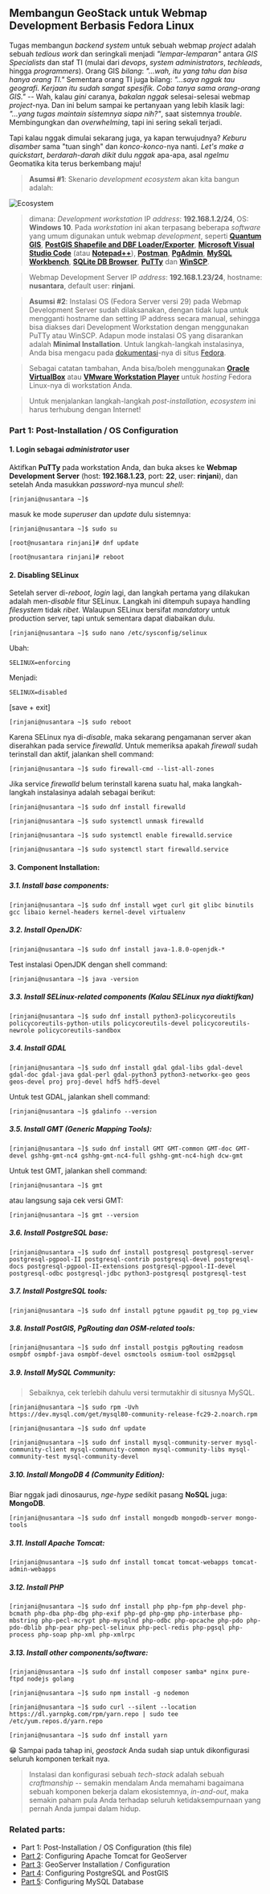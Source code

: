## Membangun GeoStack untuk Webmap Development Berbasis Fedora Linux

Tugas membangun _backend system_ untuk sebuah webmap _project_ adalah sebuah _tedious work_ dan seringkali menjadi _"lempar-lemparan"_ antara _GIS Specialists_ dan staf TI (mulai dari _devops_, _system administrators_, _techleads_, hingga _programmers_). Orang GIS _bilang_: _"...wah, itu yang tahu dan bisa hanya orang TI."_ Sementara orang TI juga bilang: _"...saya nggak tau geografi. Kerjaan itu sudah sangat spesifik. Coba tanya sama orang-orang GIS."_ -- Wah, kalau _gini_ caranya, _bakalan nggak_ selesai-selesai webmap _project_-nya. Dan ini belum sampai ke pertanyaan yang lebih klasik lagi: _"...yang tugas maintain sistemnya siapa nih?"_, saat sistemnya _trouble_. Membingungkan dan _overwhelming_, tapi ini sering sekali terjadi.

Tapi kalau nggak dimulai sekarang juga, ya kapan terwujudnya? _Keburu disamber_ sama "tuan singh" dan _konco-konco_-nya nanti. _Let's make a quickstart_, _berdarah-darah dikit_ dulu _nggak_ apa-apa, asal _ngelmu_ Geomatika kita terus berkembang maju!

> **Asumsi \#1**: Skenario _development ecosystem_ akan kita bangun adalah:

![Ecosystem](./img/dev-ecosystem.png)

> dimana:
> _Development workstation_ IP _address_: **192.168.1.2/24**, OS: **Windows 10**. Pada _workstation_ ini akan terpasang beberapa _software_ yang umum digunakan untuk webmap _development_, seperti [**Quantum GIS**](https://qgis.org/en/site/forusers/download.html), [**PostGIS Shapefile and DBF Loader/Exporter**](https://www.enterprisedb.com/downloads/postgres-postgresql-downloads), [**Microsoft Visual Studio Code**](https://code.visualstudio.com/download) (atau [**Notepad++**](https://notepad-plus-plus.org/)), [**Postman**](https://www.getpostman.com/downloads/), [**PgAdmin**](https://www.pgadmin.org/download/pgadmin-4-windows/), [**MySQL Workbench**](https://dev.mysql.com/downloads/workbench/), [**SQLite DB Browser**](https://sqlitebrowser.org/), [**PuTTy**](https://www.putty.org/) dan [**WinSCP**](https://winscp.net/eng/download.php).

> Webmap Development Server IP _address_: **192.168.1.23/24**, hostname: **nusantara**, default user: **rinjani**.

> **Asumsi \#2**: Instalasi OS (Fedora Server versi 29) pada Webmap Development Server sudah dilaksanakan, dengan tidak lupa untuk mengganti hostname dan setting IP address secara manual, sehingga bisa diakses dari Development Workstation dengan menggunakan PuTTy atau WinSCP. Adapun mode instalasi OS yang disarankan adalah **Minimal Installation**. Untuk langkah-langkah instalasinya, Anda bisa mengacu pada [dokumentasi](https://docs.fedoraproject.org/en-US/fedora/f29/install-guide/)-nya di situs [Fedora](https://getfedora.org/).

> Sebagai catatan tambahan, Anda bisa/boleh menggunakan [**Oracle VirtualBox**](https://www.virtualbox.org/) atau [**VMware Workstation Player**](https://www.vmware.com/id/products/workstation-player.html) untuk _hosting_ Fedora Linux-nya di workstation Anda.

> Untuk menjalankan langkah-langkah _post-installation_, _ecosystem_ ini harus terhubung dengan Internet!

### Part 1: Post-Installation / OS Configuration

#### 1. Login sebagai _administrator_ user

  Aktifkan **PuTTy** pada workstation Anda, dan buka akses ke **Webmap Development Server** (host: **192.168.1.23**, port: **22**, user: **rinjani**), dan setelah Anda masukkan _password_-nya muncul _shell_:
  
  ```
  [rinjani@nusantara ~]$ 
  ```
  
  masuk ke mode _superuser_ dan _update_ dulu sistemnya:

  ```
  [rinjani@nusantara ~]$ sudo su
  
  [root@nusantara rinjani]# dnf update
  
  [root@nusantara rinjani]# reboot
  ```
  
#### 2. Disabling SELinux

Setelah server di-_reboot_, _login_ lagi, dan langkah pertama yang dilakukan adalah men-_disable_ fitur SELinux. Langkah ini ditempuh supaya handling _filesystem_ tidak _ribet_. Walaupun SELinux bersifat _mandatory_ untuk production server, tapi untuk sementara dapat diabaikan dulu.

  ```
  [rinjani@nusantara ~]$ sudo nano /etc/sysconfig/selinux
  ```
  
  Ubah:
  
  ```
  SELINUX=enforcing
  ```
  
  Menjadi:
  
  ```
  SELINUX=disabled
  ```
  
  \[save + exit\]
  
  ```
  [rinjani@nusantara ~]$ sudo reboot
  ```
  
  Karena SELinux nya di-_disable_, maka sekarang pengamanan server akan diserahkan pada service _firewalld_. Untuk memeriksa apakah _firewall_ sudah terinstall dan aktif, jalankan shell command:
  
  ```
  [rinjani@nusantara ~]$ sudo firewall-cmd --list-all-zones
  ```
  
  Jika service _firewalld_ belum terinstall karena suatu hal, maka langkah-langkah instalasinya adalah sebagai berikut:
  
  ```
  [rinjani@nusantara ~]$ sudo dnf install firewalld
  
  [rinjani@nusantara ~]$ sudo systemctl unmask firewalld
  
  [rinjani@nusantara ~]$ sudo systemctl enable firewalld.service
  
  [rinjani@nusantara ~]$ sudo systemctl start firewalld.service
  ```
  
#### 3. Component Installation:

  ##### 3.1. Install base components:
  
  ```
  [rinjani@nusantara ~]$ sudo dnf install wget curl git glibc binutils gcc libaio kernel-headers kernel-devel virtualenv
  ```
  
  ##### 3.2. Install OpenJDK:
  
  ```
  [rinjani@nusantara ~]$ sudo dnf install java-1.8.0-openjdk-*
  ```
  
  Test instalasi OpenJDK dengan shell command:
  
  ```
  [rinjani@nusantara ~]$ java -version
  ```
  
  ##### 3.3. Install SELinux-related components (Kalau SELinux nya diaktifkan)
  
  ```
  [rinjani@nusantara ~]$ sudo dnf install python3-policycoreutils policycoreutils-python-utils policycoreutils-devel policycoreutils-newrole policycoreutils-sandbox
  ```
  
  ##### 3.4. Install GDAL
  
  ```
  [rinjani@nusantara ~]$ sudo dnf install gdal gdal-libs gdal-devel gdal-doc gdal-java gdal-perl gdal-python3 python3-networkx-geo geos geos-devel proj proj-devel hdf5 hdf5-devel
  ```
  
  Untuk test GDAL, jalankan shell command:
  
  ```
  [rinjani@nusantara ~]$ gdalinfo --version
  ```
  
  ##### 3.5. Install GMT (Generic Mapping Tools):
  
  ```
  [rinjani@nusantara ~]$ sudo dnf install GMT GMT-common GMT-doc GMT-devel gshhg-gmt-nc4 gshhg-gmt-nc4-full gshhg-gmt-nc4-high dcw-gmt
  ```
  
  Untuk test GMT, jalankan shell command:
  
  ```
  [rinjani@nusantara ~]$ gmt
  ```
  
  atau langsung saja cek versi GMT:
  
  ```
  [rinjani@nusantara ~]$ gmt --version
  ```
  
  ##### 3.6. Install PostgreSQL base:
  
  ```
  [rinjani@nusantara ~]$ sudo dnf install postgresql postgresql-server postgresql-pgpool-II postgresql-contrib postgresql-devel postgresql-docs postgresql-pgpool-II-extensions postgresql-pgpool-II-devel postgresql-odbc postgresql-jdbc python3-postgresql postgresql-test
  ```
  
  ##### 3.7. Install PostgreSQL tools:
  
  ```
  [rinjani@nusantara ~]$ sudo dnf install pgtune pgaudit pg_top pg_view
  ```
  
  ##### 3.8. Install PostGIS, PgRouting dan OSM-related tools:
  
  ```
  [rinjani@nusantara ~]$ sudo dnf install postgis pgRouting readosm osmpbf osmpbf-java osmpbf-devel osmctools osmium-tool osm2pgsql
  ```
  
  ##### 3.9. Install MySQL Community:
  
  > Sebaiknya, cek terlebih dahulu versi termutakhir di situsnya MySQL.
  
  ```
  [rinjani@nusantara ~]$ sudo rpm -Uvh https://dev.mysql.com/get/mysql80-community-release-fc29-2.noarch.rpm
  
  [rinjani@nusantara ~]$ sudo dnf update
  
  [rinjani@nusantara ~]$ sudo dnf install mysql-community-server mysql-community-client mysql-community-common mysql-community-libs mysql-community-test mysql-community-devel
  ```
  
  ##### 3.10. Install MongoDB 4 (Community Edition):
  
  Biar nggak jadi dinosaurus, _nge-hype_ sedikit pasang **NoSQL** juga: **MongoDB**.
  
  ```
  [rinjani@nusantara ~]$ sudo dnf install mongodb mongodb-server mongo-tools
  ```
  
  ##### 3.11. Install Apache Tomcat:
  
  ```
  [rinjani@nusantara ~]$ sudo dnf install tomcat tomcat-webapps tomcat-admin-webapps
  ```
  
  ##### 3.12. Install PHP
  
  ```
  [rinjani@nusantara ~]$ sudo dnf install php php-fpm php-devel php-bcmath php-dba php-dbg php-exif php-gd php-gmp php-interbase php-mbstring php-pecl-mcrypt php-mysqlnd php-odbc php-opcache php-pdo php-pdo-dblib php-pear php-pecl-selinux php-pecl-redis php-pgsql php-process php-soap php-xml php-xmlrpc
  ```
  
  ##### 3.13. Install other components/software:
  
  ```
  [rinjani@nusantara ~]$ sudo dnf install composer samba* nginx pure-ftpd nodejs golang
  
  [rinjani@nusantara ~]$ sudo npm install -g nodemon
  
  [rinjani@nusantara ~]$ sudo curl --silent --location https://dl.yarnpkg.com/rpm/yarn.repo | sudo tee /etc/yum.repos.d/yarn.repo
  
  [rinjani@nusantara ~]$ sudo dnf install yarn
  ```

:grin: Sampai pada tahap ini, _geostack_ Anda sudah siap untuk dikonfigurasi seluruh komponen terkait nya.

> Instalasi dan konfigurasi sebuah _tech-stack_ adalah sebuah _craftmanship_ -- semakin mendalam Anda memahami bagaimana sebuah komponen bekerja dalam ekosistemnya, _in-and-out_, maka semakin paham pula Anda terhadap seluruh ketidaksempurnaan yang pernah Anda jumpai dalam hidup.

### Related parts:
  * Part 1: Post-Installation / OS Configuration (this file)
  * [Part 2](./fedora-geostack-part-2-apache-tomcat.md): Configuring Apache Tomcat for GeoServer
  * [Part 3](./fedora-geostack-part-3-geoserver.md): GeoServer Installation / Configuration
  * [Part 4](./fedora-geostack-part-4-postgis.md): Configuring PostgreSQL and PostGIS
  * [Part 5](./fedora-geostack-part-5-mysql.md): Configuring MySQL Database